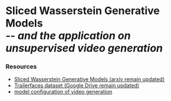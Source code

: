 # Sliced Wasserstein Generative Models<br><i>-- and the application on unsupervised video generation</i>

           


### Resources
* [Sliced Wasserstein Generative Models (arxiv remain updated)](https://github.com/musikisomorphie/swd/)
* [Trailerfaces dataset (Google Drive remain updated)](https://github.com/musikisomorphie/swd/)
* [model configuration of video generation](https://arxiv.org/pdf/1810.02419.pdf) 




